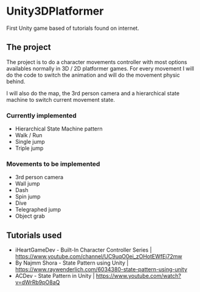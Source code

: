 # Unity3DPlatformer

First Unity game based of tutorials found on internet.

## The project

The project is to do a character movements controller with most options availables normally in 3D / 2D platformer games.
For every movement I will do the code to switch the animation and will do the movement physic behind.

I will also do the map, the 3rd person camera and a hierarchical state machine to switch current movement state.

### Currently implemented

-   Hierarchical State Machine pattern
-   Walk / Run
-   Single jump
-   Triple jump

### Movements to be implemented

-   3rd person camera
-   Wall jump
-   Dash
-   Spin jump
-   Dive
-   Telegraphed jump
-   Object grab

## Tutorials used

-   iHeartGameDev - Built-In Character Controller Series | https://www.youtube.com/channel/UC9uqO0ei_zOHotEWfEj72mw
-   By Najmm Shora - State Pattern using Unity | https://www.raywenderlich.com/6034380-state-pattern-using-unity
-   ACDev - State Pattern in Unity | https://www.youtube.com/watch?v=dWrRb9pO8aQ
